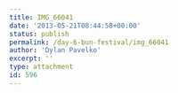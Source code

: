```yaml
---
title: IMG_66041
date: '2013-05-21T08:44:58+00:00'
status: publish
permalink: /day-6-bun-festival/img_66041
author: 'Dylan Pavelko'
excerpt: ''
type: attachment
id: 596
---
```

<!DOCTYPE html PUBLIC "-//W3C//DTD HTML 4.0 Transitional//EN" "http://www.w3.org/TR/REC-html40/loose.dtd">
<?xml encoding="UTF-8">
